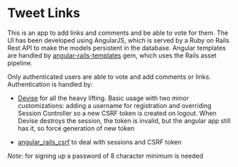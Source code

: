 # Tweet Links

This is an app to add links and comments and be able to vote for them. The UI has been developed using AngularJS, which is served by a Ruby on Rails Rest API to make the models persistent in the database. Angular templates are handled by [angular-rails-templates](https://github.com/pitr/angular-rails-templates) gem, which uses the Rails asset pipeline.

Only authenticated users are able to vote and add comments or links. Authentication is handled by:
* [Devise](https://github.com/plataformatec/devise) for all the heavy lifting. Basic usage with two minor customizations: adding a username for registration and overriding Session Controller so a new CSRF token is created on logout. When Devise destroys the session, the token is invalid, but the angular app still has it, so force generation of new token

* [angular_rails_csrf](https://github.com/jsanders/angular_rails_csrf) to deal with sessions and CSRF token

*Note*: for signing up a password of 8 character minimum is needed